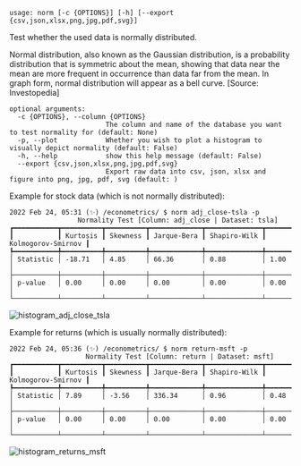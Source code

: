 ```
usage: norm [-c {OPTIONS}] [-h] [--export {csv,json,xlsx,png,jpg,pdf,svg}]
```

Test whether the used data is normally distributed.

Normal distribution, also known as the Gaussian distribution, is a probability distribution that is symmetric about the mean, showing that data near the mean are more frequent in occurrence than data far from the mean. In graph form, normal distribution will appear as a bell curve. [Source: Investopedia]

```
optional arguments:
  -c {OPTIONS}, --column {OPTIONS}
                        The column and name of the database you want to test normality for (default: None)
  -p, --plot            Whether you wish to plot a histogram to visually depict normality (default: False)
  -h, --help            show this help message (default: False)
  --export {csv,json,xlsx,png,jpg,pdf,svg}
                        Export raw data into csv, json, xlsx and figure into png, jpg, pdf, svg (default: )
```

Example for stock data (which is not normally distributed):
```
2022 Feb 24, 05:31 (✨) /econometrics/ $ norm adj_close-tsla -p
                 Normality Test [Column: adj_close | Dataset: tsla]                  
┏━━━━━━━━━━━┳━━━━━━━━━━┳━━━━━━━━━━┳━━━━━━━━━━━━━┳━━━━━━━━━━━━━━┳━━━━━━━━━━━━━━━━━━━━┓
┃           ┃ Kurtosis ┃ Skewness ┃ Jarque-Bera ┃ Shapiro-Wilk ┃ Kolmogorov-Smirnov ┃
┡━━━━━━━━━━━╇━━━━━━━━━━╇━━━━━━━━━━╇━━━━━━━━━━━━━╇━━━━━━━━━━━━━━╇━━━━━━━━━━━━━━━━━━━━┩
│ Statistic │ -18.71   │ 4.85     │ 66.36       │ 0.88         │ 1.00               │
├───────────┼──────────┼──────────┼─────────────┼──────────────┼────────────────────┤
│ p-value   │ 0.00     │ 0.00     │ 0.00        │ 0.00         │ 0.00               │
└───────────┴──────────┴──────────┴─────────────┴──────────────┴────────────────────┘
```

![histogram_adj_close_tsla](https://user-images.githubusercontent.com/46355364/155514663-90cb210a-002a-49fe-b7d3-29d9f2aeb5ac.png)


Example for returns (which is usually normally distributed):
```
2022 Feb 24, 05:36 (✨) /econometrics/ $ norm return-msft -p
                   Normality Test [Column: return | Dataset: msft]                   
┏━━━━━━━━━━━┳━━━━━━━━━━┳━━━━━━━━━━┳━━━━━━━━━━━━━┳━━━━━━━━━━━━━━┳━━━━━━━━━━━━━━━━━━━━┓
┃           ┃ Kurtosis ┃ Skewness ┃ Jarque-Bera ┃ Shapiro-Wilk ┃ Kolmogorov-Smirnov ┃
┡━━━━━━━━━━━╇━━━━━━━━━━╇━━━━━━━━━━╇━━━━━━━━━━━━━╇━━━━━━━━━━━━━━╇━━━━━━━━━━━━━━━━━━━━┩
│ Statistic │ 7.89     │ -3.56    │ 336.34      │ 0.96         │ 0.48               │
├───────────┼──────────┼──────────┼─────────────┼──────────────┼────────────────────┤
│ p-value   │ 0.00     │ 0.00     │ 0.00        │ 0.00         │ 0.00               │
└───────────┴──────────┴──────────┴─────────────┴──────────────┴────────────────────┘
```

![histogram_returns_msft](https://user-images.githubusercontent.com/46355364/155514702-f46da473-b340-4d68-b31e-f96606c4ed00.png)

